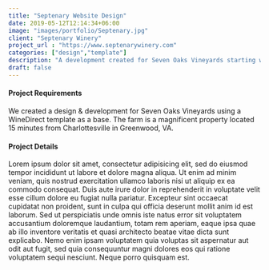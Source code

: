 ```yaml
---
title: "Septenary Website Design"
date: 2019-05-12T12:14:34+06:00
image: "images/portfolio/Septenary.jpg"
client: "Septenary Winery"
project_url : "https://www.septenarywinery.com"
categories: ["design","template"]
description: "A development created for Seven Oaks Vineyards starting with a template."
draft: false
---
```


#### Project Requirements

We created a design & development for Seven Oaks Vineyards using a WineDirect template as a base. The farm is a magnificent property located 15 minutes from Charlottesville in Greenwood, VA.


#### Project Details

Lorem ipsum dolor sit amet, consectetur adipisicing elit, sed do eiusmod tempor incididunt ut labore et
dolore magna aliqua. Ut enim ad minim veniam, quis nostrud exercitation ullamco laboris nisi ut aliquip ex
ea commodo consequat. Duis aute irure dolor in reprehenderit in voluptate velit esse cillum dolore eu fugiat
nulla pariatur. Excepteur sint occaecat cupidatat non proident, sunt in culpa qui officia deserunt mollit
anim id est laborum. Sed ut perspiciatis unde omnis iste natus error sit voluptatem accusantium doloremque
laudantium, totam rem aperiam, eaque ipsa quae ab illo inventore veritatis et quasi architecto beatae vitae
dicta sunt explicabo. Nemo enim ipsam voluptatem quia voluptas sit aspernatur aut odit aut fugit, sed quia
consequuntur magni dolores eos qui ratione voluptatem sequi nesciunt. Neque porro quisquam est.